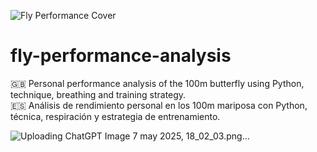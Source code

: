 ![Fly Performance Cover](./cover.png)


# fly-performance-analysis

🇬🇧 Personal performance analysis of the 100m butterfly using Python, technique, breathing and training strategy.  
🇪🇸 Análisis de rendimiento personal en los 100m mariposa con Python, técnica, respiración y estrategia de entrenamiento.

![Uploading ChatGPT Image 7 may 2025, 18_02_03.png…]()
